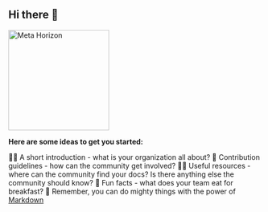 ## Hi there 👋

<p class="aligncenter">
<img width="200" alt="Meta Horizon " src="https://user-images.githubusercontent.com/102956488/203274680-5f92f2f1-8fba-48a6-9197-cf6e63640c93.png">
</p>

**Here are some ideas to get you started:**



🙋‍♀️ A short introduction - what is your organization all about?
🌈 Contribution guidelines - how can the community get involved?
👩‍💻 Useful resources - where can the community find your docs? Is there anything else the community should know?
🍿 Fun facts - what does your team eat for breakfast?
🧙 Remember, you can do mighty things with the power of [Markdown](https://docs.github.com/github/writing-on-github/getting-started-with-writing-and-formatting-on-github/basic-writing-and-formatting-syntax)

